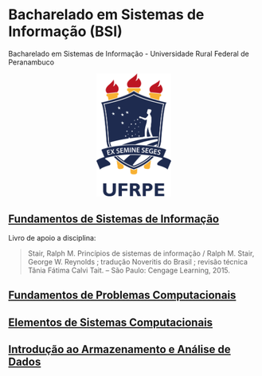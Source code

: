 # Bacharelado em Sistemas de Informação (BSI)

Bacharelado em Sistemas de Informação - Universidade Rural Federal de Peranambuco

<!-- logo -->
<p align="center">
  <img src="./images/ufrpe-rgb-plano.png" width="150px" />
</p>



## [Fundamentos de Sistemas de Informação](https://github.com/jsvitor/fsi-bsi-ufrpe)

Livro de apoio a disciplina:
> Stair, Ralph M.
> Princípios de sistemas de informação / Ralph M. Stair, 
> George W. Reynolds ; tradução Noveritis do Brasil ; revisão técnica Tânia Fátima Calvi Tait. – São Paulo: Cengage Learning, 2015.



## [Fundamentos de Problemas Computacionais](https://github.com/jsvitor/fpc-bsi-ufrpe)

## [Elementos de Sistemas Computacionais](https://github.com/jsvitor/the-elements-of-computing-systems)

## [Introdução ao Armazenamento e Análise de Dados](https://github.com/jsvitor/iaad-bsi-ufrpe)


